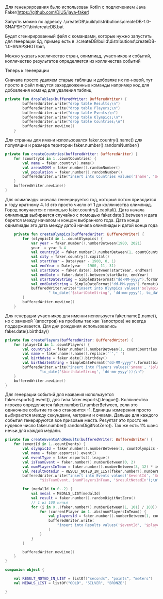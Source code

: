Для гененрирования было использован Kotlin с подлючением Java Faker(https://github.com/DiUS/java-faker)

Запусть можно по адрессу .\createDB\build\distributions\createDB-1.0-SNAPSHOT\bin\createDB.bat

Будет сгенирированный файл с командами, которые нужно запустить для генерации бд, пример есть в .\createDB\build\distributions\createDB-1.0-SNAPSHOT\bin\

Можно указать колличество стран, олимпиад, участников и событий, колличество результатов определяется из колличества событий

Теперь к гененрации

Сначала просто удаляем старые таблицы и добовляе их по-новой, тут просто в файл пишутся захардкоженные команды например код для добовления команд для удаления таблиц

```kotlin
private fun dropTables(bufferedWriter: BufferedWriter) {
        bufferedWriter.write("drop table Results;\n")
        bufferedWriter.write("drop table Players;\n")
        bufferedWriter.write("drop table Events;\n")
        bufferedWriter.write("drop table Olympics;\n")
        bufferedWriter.write("drop table Countries;\n")
        bufferedWriter.newLine()
    }
```
Для странны для имени изпользовался faker.country().name() для популяции и размера територии faker.number().randomNumber()

```kotlin
private fun createCountries(bufferedWriter: BufferedWriter) {
    for (countryId in 1..countCountries) {
        val name = faker.country().name()
        val areasSQKM = faker.number().randomNumber()
        val population = faker.number().randomNumber()
        bufferedWriter.write("insert into Countries values('$name', '$countryId', $areasSQKM, $population);\n")
    }
    bufferedWriter.newLine()
}
```
Для олимпиады сначала гененрируется год, который потом приводится к году кратному 4. Id это просто число от 1 до колличества олимпиад. Город получается с помошью  faker.country().capital(). Дата начала олимпиадв выбирается случайно с помощью faker.date().between и дата берется между началом и концом выбранного года. Дата конца одимпиады это дата между датой начала олимпиады и датой конца года
```kotlin
    private fun createOlympics(bufferedWriter: BufferedWriter) {
        for (olympicId in 1..countOlympics) {
            var year = faker.number().numberBetween(1980, 2021)
            year -= year % 4
            val countryId = faker.number().numberBetween(1, countCountries + 1)
            val city = faker.country().capital()
            val startYear = Date(year - 1900, 0, 1)
            val endYear = Date(year - 1900, 11, 31)
            val startDate = faker.date().between(startYear, endYear)
            val endDate = faker.date().between(startDate, endYear)
            val startDateString = SimpleDateFormat("dd-MM-yyyy").format(startDate)
            val endDateString = SimpleDateFormat("dd-MM-yyyy").format(endDate)
            bufferedWriter.write("insert into Olympics values('$olympicId', '$countryId', '$city', $year," +
                    " to_date('$startDateString', 'dd-mm-yyyy'), to_date('$endDateString', 'dd-mm-yyyy'));\n")
        }
        bufferedWriter.newLine()
    }
```

Для генерации участников для именни используетя faker.name().name(), но с заменой \`(апостров) на пробелы так как \`(апостров) не всегда поддерживается. Для дня рождения использовались faker.date().birthday()

```kotlin
private fun createPlayers(bufferedWriter: BufferedWriter) {
    for (playerId in 1..countPlayers) {
        val countryId = faker.number().numberBetween(1, countCountries + 1)
        val name = faker.name().name().replace('`',' ')
        val birthdate = faker.date().birthday()
        val birthdateString = SimpleDateFormat("dd-MM-yyyy").format(birthdate)
        bufferedWriter.write("insert into Players values('$name', '$playerId', '$countryId', " +
                "to_date('$birthdateString', 'dd-mm-yyyy'));\n")
    }
    bufferedWriter.newLine()
}
```
Для генерации событий для названия используется faker.esports().event(), для типа faker.esports().league(). Колличество игроков определяется faker.number().numberBetween, если это одиночное событие то оно становится -1. Единицы измерения просто выбираются между секундами, метрами и очками. Дальше для каждого события генерируются все призовые места. Резултат это просто не нудевое число faker.number().randomDigitNotZero(). Так же есть 1% шанс нечьи для каждой медали.

```kotlin
private fun createEventsAndResults(bufferedWriter: BufferedWriter) {
    for (eventId in 1..countEvents) {
        val olympicId = faker.number().numberBetween(1, countOlympics + 1)
        val name = faker.esports().event()
        val eventType = faker.esports().league()
        val isTeamEvent = faker.number().numberBetween(0, 2)
        val numPlayersInTeam = faker.number().numberBetween(3, 12) * isTeamEvent - 1
        val resultNotedIn = RESULT_NOTED_IN_LIST[faker.number().numberBetween(0, 3)]
        bufferedWriter.write("insert into Events values('$eventId', '$name', '$eventType', '$olympicId', " +
                "$isTeamEvent, $numPlayersInTeam, '$resultNotedIn');\n")

        for (medalId in 0..2) {
            val medal = MEDALS_LIST[medalId]
            val result = faker.number().randomDigitNotZero()
            // 1 из 100 ничья
            for (i in 0..(faker.number().numberBetween(1, 101) / 100)) {
                for (currentPlayer in 1..abs(numPlayersInTeam)) {
                    val playersId = faker.number().numberBetween(1, countPlayers + 1)
                    bufferedWriter.write(
                        "insert into Results values('$eventId', '$playersId', '$medal', $result);\n"
                    )
                }
            }
        }

        bufferedWriter.newLine()
    }
}

companion object {

    val RESULT_NOTED_IN_LIST = listOf("seconds", "points", "meters")
    val MEDALS_LIST = listOf("GOLD", "SILVER", "BRONZE")

}
```